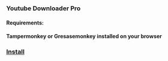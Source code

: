 ### Youtube Downloader Pro

#### Requirements:
#### Tampermonkey or Gresasemonkey installed on your browser

### [Install](http://raw.github.com/zoreu/youtubedownloader/master/ytbdownlader.js) 
